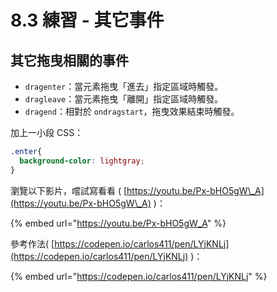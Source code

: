 # 8.3 練習 - 其它事件

## 其它拖曳相關的事件

* `dragenter`：當元素拖曳「進去」指定區域時觸發。
* `dragleave`：當元素拖曳「離開」指定區域時觸發。
* `dragend`：相對於 `ondragstart`，拖曳效果結束時觸發。

加上一小段 CSS：

```css
.enter{
  background-color: lightgray;
}
```

瀏覽以下影片，嚐試寫看看 ( [https://youtu.be/Px-bHO5gW\_A](https://youtu.be/Px-bHO5gW\_A) )：

{% embed url="https://youtu.be/Px-bHO5gW_A" %}



參考作法( [https://codepen.io/carlos411/pen/LYjKNLj](https://codepen.io/carlos411/pen/LYjKNLj) )：

{% embed url="https://codepen.io/carlos411/pen/LYjKNLj" %}



